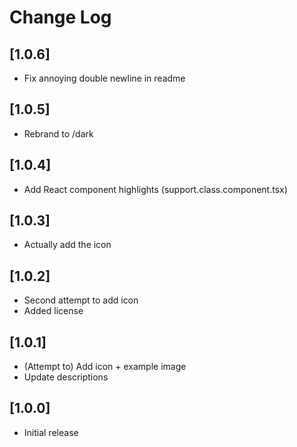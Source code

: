 # Change Log

## [1.0.6]

- Fix annoying double newline in readme

## [1.0.5]

- Rebrand to /dark

## [1.0.4]

- Add React component highlights (support.class.component.tsx)

## [1.0.3]

- Actually add the icon

## [1.0.2]

- Second attempt to add icon
- Added license

## [1.0.1]

- (Attempt to) Add icon + example image
- Update descriptions

## [1.0.0]

- Initial release
